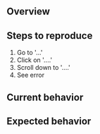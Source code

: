 <!---
This template intends to be a guide to the minimal information necessary
to have a bug that is easy to reproduce
If you're not sure whether the information you have should be added or not, the answer
is yes! The more context you provide, the easier it will be to reproduce it
-->

## Overview
<!---
Briefly describe the bug, including the impact it has in the project
-->

## Steps to reproduce
<!---
List in small, easily executable steps, how to reproduce the bug
Include any pre-conditions as well (e.g. mobile/desktop, pre-existent account)
Add screenshots of the steps, if applicable
-->

1. Go to '...'
2. Click on '....'
3. Scroll down to '....'
4. See error

## Current behavior
<!---
Describe the behavior that needs to be fixed
Add screenshots of the error, if applicable
-->

## Expected behavior
<!---
Describe the behavior that will be implemented
-->
